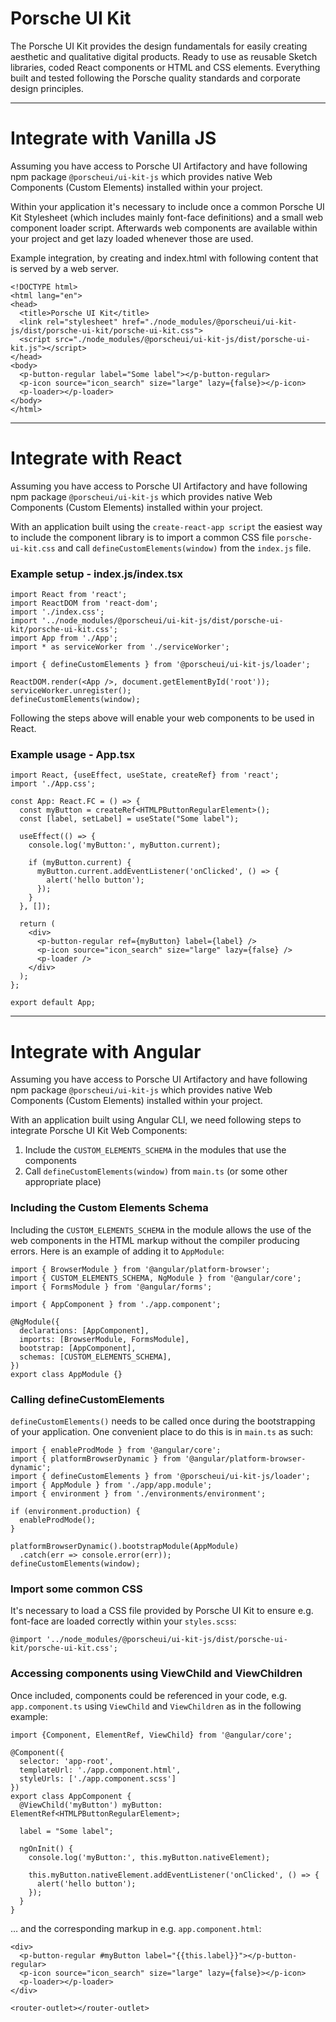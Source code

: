 # Porsche UI Kit

The Porsche UI Kit provides the design fundamentals for easily creating aesthetic and qualitative digital products. Ready to use as reusable Sketch libraries, coded React components or HTML and CSS elements. Everything built and tested following the Porsche quality standards and corporate design principles.

---

# Integrate with Vanilla JS

Assuming you have access to Porsche UI Artifactory and have following npm package `@porscheui/ui-kit-js` which provides native Web Components (Custom Elements) installed within your project.

Within your application it's necessary to include once a common Porsche UI Kit Stylesheet (which includes mainly font-face definitions) and a small web component loader script. Afterwards web components are available within your project and get lazy loaded whenever those are used.

Example integration, by creating and index.html with following content that is served by a web server.
```
<!DOCTYPE html>
<html lang="en">
<head>
  <title>Porsche UI Kit</title>
  <link rel="stylesheet" href="./node_modules/@porscheui/ui-kit-js/dist/porsche-ui-kit/porsche-ui-kit.css">
  <script src="./node_modules/@porscheui/ui-kit-js/dist/porsche-ui-kit.js"></script>
</head>
<body>
  <p-button-regular label="Some label"></p-button-regular>
  <p-icon source="icon_search" size="large" lazy={false}></p-icon>
  <p-loader></p-loader>
</body>
</html>
```

---

# Integrate with React

Assuming you have access to Porsche UI Artifactory and have following npm package `@porscheui/ui-kit-js` which provides native Web Components (Custom Elements) installed within your project.

With an application built using the `create-react-app script` the easiest way to include the component library is to import a common CSS 
file `porsche-ui-kit.css` and call `defineCustomElements(window)` from the `index.js` file.

### Example setup - index.js/index.tsx
```
import React from 'react';
import ReactDOM from 'react-dom';
import './index.css';
import '../node_modules/@porscheui/ui-kit-js/dist/porsche-ui-kit/porsche-ui-kit.css';
import App from './App';
import * as serviceWorker from './serviceWorker';

import { defineCustomElements } from '@porscheui/ui-kit-js/loader';

ReactDOM.render(<App />, document.getElementById('root'));
serviceWorker.unregister();
defineCustomElements(window);
```

Following the steps above will enable your web components to be used in React.

### Example usage - App.tsx
```
import React, {useEffect, useState, createRef} from 'react';
import './App.css';

const App: React.FC = () => {
  const myButton = createRef<HTMLPButtonRegularElement>();
  const [label, setLabel] = useState("Some label");

  useEffect(() => {
    console.log('myButton:', myButton.current);

    if (myButton.current) {
      myButton.current.addEventListener('onClicked', () => {
        alert('hello button');
      });
    }
  }, []);

  return (
    <div>
      <p-button-regular ref={myButton} label={label} />
      <p-icon source="icon_search" size="large" lazy={false} />
      <p-loader />
    </div>
  );
};

export default App;
```

---

# Integrate with Angular

Assuming you have access to Porsche UI Artifactory and have following npm package `@porscheui/ui-kit-js` which provides native Web Components (Custom Elements) installed within your project.

With an application built using Angular CLI, we need following steps to integrate Porsche UI Kit Web Components:

1. Include the `CUSTOM_ELEMENTS_SCHEMA` in the modules that use the components
1. Call `defineCustomElements(window)` from `main.ts` (or some other appropriate place)


### Including the Custom Elements Schema
Including the `CUSTOM_ELEMENTS_SCHEMA` in the module allows the use of the web components in the HTML markup without the compiler producing errors. Here is an example of adding it to `AppModule`:

```
import { BrowserModule } from '@angular/platform-browser';
import { CUSTOM_ELEMENTS_SCHEMA, NgModule } from '@angular/core';
import { FormsModule } from '@angular/forms';

import { AppComponent } from './app.component';

@NgModule({
  declarations: [AppComponent],
  imports: [BrowserModule, FormsModule],
  bootstrap: [AppComponent],
  schemas: [CUSTOM_ELEMENTS_SCHEMA],
})
export class AppModule {}
```

### Calling defineCustomElements
`defineCustomElements()` needs to be called once during the bootstrapping of your application. One convenient place to do this is in `main.ts` as such:

```
import { enableProdMode } from '@angular/core';
import { platformBrowserDynamic } from '@angular/platform-browser-dynamic';
import { defineCustomElements } from '@porscheui/ui-kit-js/loader';
import { AppModule } from './app/app.module';
import { environment } from './environments/environment';

if (environment.production) {
  enableProdMode();
}

platformBrowserDynamic().bootstrapModule(AppModule)
  .catch(err => console.error(err));
defineCustomElements(window);
```

### Import some common CSS
It's necessary to load a CSS file provided by Porsche UI Kit to ensure e.g. font-face are loaded correctly within your `styles.scss`:
```
@import '../node_modules/@porscheui/ui-kit-js/dist/porsche-ui-kit/porsche-ui-kit.css';
```

### Accessing components using ViewChild and ViewChildren
Once included, components could be referenced in your code, e.g. `app.component.ts` using `ViewChild` and `ViewChildren` as in the following example:

```
import {Component, ElementRef, ViewChild} from '@angular/core';

@Component({
  selector: 'app-root',
  templateUrl: './app.component.html',
  styleUrls: ['./app.component.scss']
})
export class AppComponent {
  @ViewChild('myButton') myButton: ElementRef<HTMLPButtonRegularElement>;

  label = "Some label";

  ngOnInit() {
    console.log('myButton:', this.myButton.nativeElement);

    this.myButton.nativeElement.addEventListener('onClicked', () => {
      alert('hello button');
    });
  }
}
```

… and the corresponding markup in e.g. `app.component.html`:

```
<div>
  <p-button-regular #myButton label="{{this.label}}"></p-button-regular>
  <p-icon source="icon_search" size="large" lazy={false}></p-icon>
  <p-loader></p-loader>
</div>

<router-outlet></router-outlet>
```